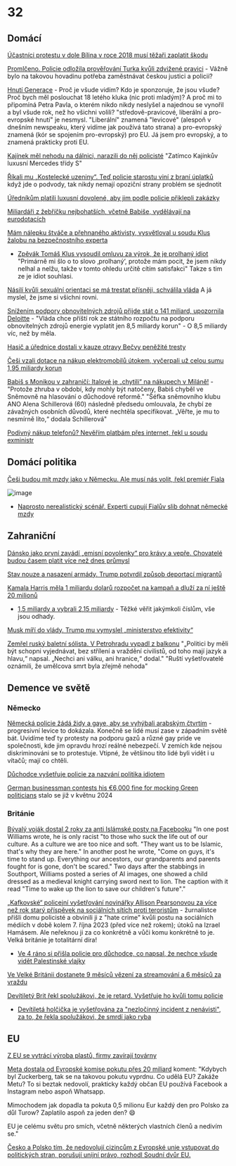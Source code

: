 # 32

## Domácí

[Účastníci protestu v dole Bílina v roce 2018 musí těžaři zaplatit škodu ](https://www.novinky.cz/clanek/domaci-ucastnici-protestu-v-dole-bilina-v-roce-2018-musi-tezari-zaplatit-skodu-40498032)

[Promlčeno. Policie odložila prověřování Turka kvůli zdvižené pravici](https://www.novinky.cz/clanek/krimi-promlceno-policie-odlozila-proverovani-turka-kvuli-zdvizene-pravici-40498038) - Vážně bylo na takovou hovadinu potřeba zaměstnávat českou justici a policii?

[Hnutí Generace](https://hnutigenerace.cz/o-nas/nas-pribeh/) - Proč je všude vidím? Kdo je sponzoruje, že jsou všude? Proč bych měl poslouchat 18 letého kluka (nic proti mladým)? A proč mi to připomíná Petra Pavla, o kterém nikdo nikdy neslyšel a najednou se vynořil a byl všude rok, než ho všichni volili? "středově-pravicové, liberální a pro-evropské hnutí" je nesmysl. "Liberální" znamená "levicové" (alespoň v dnešním newspeaku, který vidíme jak používá tato strana) a pro-evropský znamená (kór se spojením pro-evropský) pro EU. Já jsem pro evropský, a to znamená prakticky proti EU.

[Kajínek měl nehodu na dálnici, narazili do něj policisté](https://www.novinky.cz/clanek/krimi-kajinek-mel-nehodu-na-dalnici-narazili-do-nej-policiste-40497643) "Zatímco Kajínkův luxusní Mercedes třídy S"

[Říkali mu „Kostelecké uzeniny“. Teď policie starostu viní z braní úplatků](https://www.seznamzpravy.cz/clanek/domaci-kauzy-rikali-mu-kostelecke-uzeniny-ted-policie-starostu-vini-z-brani-uplatku-264296) když jde o podvody, tak nikdy nemají opoziční strany problém se sjednotit

[Úředníkům platili luxusní dovolené, aby jim podle policie přiklepli zakázky](https://www.seznamzpravy.cz/clanek/domaci-kauzy-luxusni-zajezdy-a-milionove-zakazky-policie-popsala-novy-pripad-korupce-264401)

[Miliardáři z žebříčku nejbohatších, včetně Babiše, vydělávají na eurodotacích](https://www.novinky.cz/clanek/ekonomika-miliardari-z-zebricku-nejbohatsich-vcetne-babise-vydelavaji-na-eurodotacich-vsima-si-guardian-40496157)

[Mám nálepku štváče a přehnaného aktivisty, vysvětloval u soudu Klus žalobu na bezpečnostního experta](https://www.novinky.cz/clanek/domaci-mam-nalepku-stvace-a-prehnaneho-aktivisty-vysvetloval-u-soudu-klus-zalobu-na-bezpecnostniho-experta-40497195)
  *  [Zpěvák Tomáš Klus vysoudil omluvu za výrok, že je prolhaný idiot](https://www.idnes.cz/zpravy/revue/spolecnost/tomas-klus-zpevak-milan-mikulecky-expert-palestina-izrael-rozsudek.A241115_130937_lidicky_iri) "Primárně mi šlo o to slovo ‚prolhaný‘, protože mám pocit, že jsem nikdy nelhal a nelžu, takže v tomto ohledu určitě cítím satisfakci" Takze s tim ze je idiot souhlasi.

[Násilí kvůli sexuální orientaci se má trestat přísněji, schválila vláda](https://www.novinky.cz/clanek/domaci-nasili-kvuli-sexualni-orientaci-se-ma-trestat-prisneji-schvalila-vlada-40497204) A já myslel, že jsme si všichni rovni.

[Snížením podpory obnovitelných zdrojů přijde stát o 141 miliard, upozornila Deloitte](https://www.novinky.cz/clanek/ekonomika-snizenim-podpory-obnovitelnych-zdroju-prijde-stat-o-141-miliard-upozornila-deloitte-40497113) - "Vláda chce příští rok ze státního rozpočtu na podporu obnovitelných zdrojů energie vyplatit jen 8,5 miliardy korun" - O 8,5 miliardy víc, než by měla.

[Hasič a úřednice dostali v kauze otravy Bečvy peněžité tresty](https://www.novinky.cz/clanek/domaci-hasic-a-urednice-dostali-v-kauze-otravy-becvy-penezite-tresty-40497102#dop_ab_variant=0&dop_id=40497102&dop_req_id=6YzdtFImbAt-202411140831&dop_source_zone_name=novinky.web.nexttoart)

[Češi vzali dotace na nákup elektromobilů útokem, vyčerpali už celou sumu 1,95 miliardy korun](https://www.novinky.cz/clanek/auto-cesi-vzali-dotace-na-nakup-elektromobilu-utokem-vycerpali-uz-celou-sumu-195-miliardy-korun-40497153)

[Babiš s Monikou v zahraničí: Italové je „chytili“ na nákupech v Miláně!](https://www.blesk.cz/clanek/zpravy-politika/799554/babis-s-monikou-v-zahranici-italove-je-chytili-na-nakupech-v-milane.html) - "Protože zhruba v období, kdy mohly být natočeny, Babiš chyběl ve Sněmovně na hlasování o důchodové reformě." "Šéfka sněmovního klubu ANO Alena Schillerová (60) následně předsedu omlouvala, že chybí ze závažných osobních důvodů, které nechtěla specifikovat. „Věřte, je mu to nesmírně líto,“ dodala Schillerová"

[Podivný nákup telefonů? Nevěřím platbám přes internet, řekl u soudu exministr](https://www.idnes.cz/zpravy/domaci/katerina-blazkova-namestkyne-ministerstvo-obrany-mobilni-telefony-lubomir-metnar.A241114_102314_tv-domaci_iri)

## Domácí politika

[Češi budou mít mzdy jako v Německu. Ale musí nás volit, řekl premiér Fiala](https://www.idnes.cz/zpravy/domaci/premier-petr-fiala-mzdy-nemecko-volby-spolu.A241117_131809_domaci_misl)

![image](https://github.com/user-attachments/assets/bacc09a7-6821-471d-9f02-bca7efbb6224)

 * [Naprosto nerealistický scénář. Experti cupují Fialův slib dohnat německé mzdy](https://www.novinky.cz/clanek/ekonomika-naprosto-nerealisticky-scenar-experti-cupuji-fialuv-slib-dohnat-nemecke-mzdy-40497652)


## Zahraniční

[Dánsko jako první zavádí „emisní povolenky“ pro krávy a vepře. Chovatelé budou časem platit více než dnes průmysl](https://archiv.hn.cz/c1-67481170-dansko-jako-prvni-zavadi-bdquo-emisni-povolenky-ldquo-pro-kravy-a-vepre-chovatele-budou-casem-platit-vice-nez-dnes-prumysl)

[Stav nouze a nasazení armády. Trump potvrdil způsob deportací migrantů](https://www.idnes.cz/zpravy/zahranicni/trump-plan-deportace-armada-nouzovy-stav.A241119_095714_zahranicni_ert)

[Kamala Harris měla 1 miliardu dolarů rozpočet na kampaň a dluží za ní ještě 20 milionů](https://m.economictimes.com/news/international/global-trends/kamala-harris-paid-1-million-to-oprah-winfrey-to-campaign-for-her-report/articleshow/115184191.cms)
 * [1,5 miliardy a vybrali 2,15 miliardy](https://www.seattletimes.com/nation-world/how-kamala-harris-burned-through-1-5-billion-in-15-weeks/) - Těžké věřit jakýmkoli číslům, vše jsou odhady.

[Musk míří do vlády. Trump mu vymyslel „ministerstvo efektivity“](https://www.idnes.cz/zpravy/zahranicni/usa-trump-administrativa-nominace-musk.A241113_061600_zahranicni_vajo)

[Zemřel ruský baletní sólista. V Petrohradu vypadl z balkonu](https://www.novinky.cz/clanek/valka-na-ukrajine-zemrel-rusky-baletni-solista-v-petrohradu-vypadl-z-balkonu-40497681) "„Politici by měli být schopni vyjednávat, bez střílení a vraždění civilistů, od toho mají jazyk a hlavu,“ napsal. „Nechci ani válku, ani hranice,“ dodal." "Ruští vyšetřovatelé oznámili, že umělcova smrt byla zřejmě nehoda"

## Demence ve světě

### Německo

[Německá policie žádá židy a gaye, aby se vyhýbali arabským čtvrtím](https://www.telegraph.co.uk/world-news/2024/11/18/jews-gay-people-hide-identity-arab-areas-germany/) - progresivní levice to dokázala. Konečně se lidé musí zase v západním světě bát. Uvidíme teď ty protesty na podporu gazů a různé gay pride ve společnosti, kde jim opravdu hrozí reálné nebezpečí. V zemích kde nejsou diskriminováni se to protestuje. Vtipné, že většinou tito lidé byli vidět i u vítačů; mají co chtěli.

[Důchodce vyšetřuje policie za nazvání politika idiotem](https://www.ft.com/content/27626fa8-3379-4b69-891d-379401675942)

[German businessman contests his €6,000 fine for mocking Green politicians](https://brusselssignal.eu/2024/03/german-businessman-contests-his-e6000-fine-for-mocking-green-politicians/) stalo se již v květnu 2024

### Británie

[Bývalý voják dostal 2 roky za anti Islámské posty na Facebooku](https://www.bbc.com/news/articles/c89v5e15wd1o) "In one post Williams wrote, he is only racist "to those who suck the life out of our culture. As a culture we are too nice and soft.
"They want us to be Islamic, that's why they are here."
In another post he wrote, "Come on guys, it's time to stand up. Everything our ancestors, our grandparents and parents fought for is gone, don't be scared."
Two days after the stabbings in Southport, Williams posted a series of AI images, one showed a child dressed as a medieval knight carrying sword next to lion. The caption with it read "Time to wake up the lion to save our children's future"."

[„Kafkovské“ policejní vyšetřování novinářky Allison Pearsonovou za více než rok starý příspěvek na sociálních sítích proti teroristům](https://www.gbnews.com/news/allison-pearson-journalist-kafkaesque-police-investigation-launched-social-media-post) - žurnalistce přišli domu policisté a obvinili ji z "hate crime" kvůli postu na sociálních médiích v době kolem 7. října 2023 (před více než rokem); útoků na Izrael Hamásem. Ale neřeknou ji za co konkrétně a vůči komu konkrétně to je. Velká británie je totalitární díra!
 * [Ve 4 ráno si přišla policie pro důchodce, co napsal, že nechce všude vidět Palestinské vlajky](https://x.com/VividProwess/status/1857442312248267143)

[Ve Velké Británii dostanete 9 měsíců vězení za streamování a 6 měsíců za vraždu](https://x.com/iamyesyouareno/status/1857364514859024523)

[Devítiletý Brit řekl spolužákovi, že je retard. Vyšetřuje ho kvůli tomu policie](https://www.idnes.cz/zpravy/zahranicni/velka-britanie-policie-nenavistne-incidenty-deti.A241115_095801_zahranicni_kha)
 * [Devítiletá holčička je vyšetřována za "nezločinný incident z nenávisti", za to, že řekla spolužákovi, že smrdí jako ryba](https://x.com/visegrad24/status/1857515245251510764)

## EU

[Z EU se vytrácí výroba plastů, firmy zavírají továrny](https://www.novinky.cz/clanek/ekonomika-z-eu-se-vytraci-vyroba-plastu-firmy-zaviraji-tovarny-40497700)

[Meta dostala od Evropské komise pokutu přes 20 miliard](https://www.novinky.cz/clanek/ekonomika-meta-dostala-od-evropske-komise-pokutu-pres-20-miliard-40497313) koment: "Kdybych byl Zuckerberg, tak se na takovou pokutu vyprdnu. Co udělá EU? Zakáže Metu? To si beztak nedovolí, prakticky každý občan EU používá Facebook a Instagram nebo aspoň Whatsapp.

Mimochodem jak dopadla ta pokuta 0,5 milionu Eur každý den pro Polsko za důl Turow? Zaplatilo aspoň za jeden den? 😄

EU je celému světu pro smích, včetně některých vlastních členů a nedivím se."

[Česko a Polsko tím, že nedovolují cizincům z Evropské unie vstupovat do politických stran, porušují unijní právo, rozhodl Soudní dvůr EU.](https://x.com/CT24zive/status/1858806832552083533)
